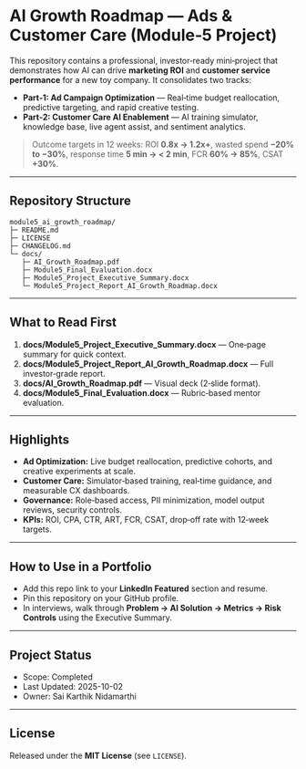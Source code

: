 # AI Growth Roadmap — Ads & Customer Care (Module‑5 Project)

This repository contains a professional, investor‑ready mini‑project that demonstrates how AI can drive **marketing ROI** and **customer service performance** for a new toy company. It consolidates two tracks:

- **Part‑1: Ad Campaign Optimization** — Real‑time budget reallocation, predictive targeting, and rapid creative testing.
- **Part‑2: Customer Care AI Enablement** — AI training simulator, knowledge base, live agent assist, and sentiment analytics.

> Outcome targets in 12 weeks: ROI **0.8x → 1.2x+**, wasted spend **−20% to −30%**, response time **5 min → < 2 min**, FCR **60% → 85%**, CSAT **+30%**.

---

## Repository Structure

```
module5_ai_growth_roadmap/
├─ README.md
├─ LICENSE
├─ CHANGELOG.md
└─ docs/
   ├─ AI_Growth_Roadmap.pdf
   ├─ Module5_Final_Evaluation.docx
   ├─ Module5_Project_Executive_Summary.docx
   └─ Module5_Project_Report_AI_Growth_Roadmap.docx
```

---

## What to Read First

1. **docs/Module5_Project_Executive_Summary.docx** — One‑page summary for quick context.
2. **docs/Module5_Project_Report_AI_Growth_Roadmap.docx** — Full investor‑grade report.
3. **docs/AI_Growth_Roadmap.pdf** — Visual deck (2‑slide format).
4. **docs/Module5_Final_Evaluation.docx** — Rubric‑based mentor evaluation.

---

## Highlights

- **Ad Optimization:** Live budget reallocation, predictive cohorts, and creative experiments at scale.
- **Customer Care:** Simulator‑based training, real‑time guidance, and measurable CX dashboards.
- **Governance:** Role‑based access, PII minimization, model output reviews, security controls.
- **KPIs:** ROI, CPA, CTR, ART, FCR, CSAT, drop‑off rate with 12‑week targets.

---

## How to Use in a Portfolio

- Add this repo link to your **LinkedIn Featured** section and resume.
- Pin this repository on your GitHub profile.
- In interviews, walk through **Problem → AI Solution → Metrics → Risk Controls** using the Executive Summary.

---

## Project Status

- Scope: Completed
- Last Updated: 2025-10-02
- Owner: Sai Karthik Nidamarthi

---

## License

Released under the **MIT License** (see `LICENSE`).

